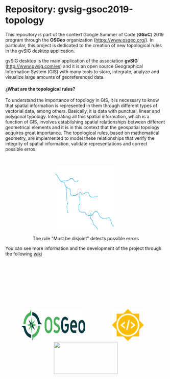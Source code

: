 # Repository: gvsig-gsoc2019-topology

This repository is part of the context Google Summer of Code (**GSoC**) 2019 program through the **OSGeo** organization (https://www.osgeo.org/). In particular, this project is dedicated to the creation of new topological rules in the gvSIG desktop application.

gvSIG desktop is the main application of the association **gvSIG** (http://www.gvsig.com/es) and it is an open source Geographical Information System (GIS) with many tools to store, integrate, analyze and visualize large amounts of georeferenced data.

#### ¿What are the topological rules?

To understand the importance of topology in GIS, it is necessary to know that spatial information is represented in them through different types of vectorial data, among others. Basically, it is data with punctual, linear and polygonal typology. Integrating all this spatial information, which is a function of GIS, involves establishing spatial relationships between different geometrical elements and it is in this context that the geospatial topology acquires great importance. The topological rules, based on mathematical geometry, are implemented to model these relationships that verify the integrity of spatial information, validate representations and correct possible erros.

<br>
<p align="center" >
  <img src="https://github.com/hecnita/gvsig-gsoc2019-topology/blob/master/logos/errores.png" width="200" height="200" name="errors" />
  <p align="center" >The rule "Must be disjoint" detects possible errors</p>
  
</p>


You can see more information and the development of the project through the following [wiki](https://github.com/hecnita/gvsig-gsoc2019-topology/wiki/Creation-of-new-topological-rules-in-gvSIG-desktop)


<br><br><br><br><br><br><br><br>
<p align="center">
  <img src="https://github.com/hecnita/gvsig-gsoc2019-topology/blob/master/logos/logo-osgeo.svg" width="200" height="100" hspace="30"/>
  <img src="https://github.com/hecnita/gvsig-gsoc2019-topology/blob/master/logos/summer-of-code-logo.svg" width="100" height="100"            hspace="50"/>
  <img src="http://www.gvsig.com/documents/10184/13596/gvSIG_asociacion.png/366d3e49-97af-45c4-a8b6-8a7da550db4f?t=1400586861221"              width="200" height="100" />
  
</p>

